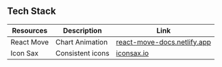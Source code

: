 ## Tech Stack

| Resources  | Description      | Link                                                                |
| ---------- | ---------------- | ------------------------------------------------------------------- |
| React Move | Chart Animation  | [react-move-docs.netlify.app](https://react-move-docs.netlify.app/) |
| Icon Sax   | Consistent icons | [iconsax.io](https://iconsax.io/)                                   |
